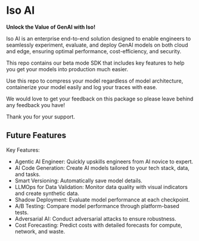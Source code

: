 # Iso AI
**Unlock the Value of GenAI with Iso!** 

Iso AI is an enterprise end-to-end solution designed to enable engineers to seamlessly experiment, evaluate, and deploy GenAI models on both cloud and edge, ensuring optimal performance, cost-efficiency, and security.

This repo contains our beta mode SDK that includes key features to help you get your models into production much easier.

Use this repo to compress your model regardless of model architecture, containerize your model easily and log your
traces with ease. 

We would love to get your feedback on this package so please leave behind any feedback you have! 

Thank you for your support. 

## Future Features
Key Features:
* Agentic AI Engineer: Quickly upskills engineers from AI novice to expert.
* AI Code Generation: Create AI models tailored to your tech stack, data, and tasks.
* Smart Versioning: Automatically save model details.
* LLMOps for Data Validation: Monitor data quality with visual indicators and create synthetic data.
* Shadow Deployment: Evaluate model performance at each checkpoint.
* A/B Testing: Compare model performance through platform-based tests.
* Adversarial AI: Conduct adversarial attacks to ensure robustness.
* Cost Forecasting: Predict costs with detailed forecasts for compute, network, and waste.

